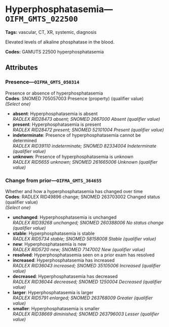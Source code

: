 # Hyperphosphatasemia—`OIFM_GMTS_022500`

**Tags:** vascular, CT, XR, systemic, diagnosis

Elevated levels of alkaline phosphatase in the blood.

**Codes:** GAMUTS 22500 hyperphosphatasemia

## Attributes

### Presence—`OIFMA_GMTS_050314`

Presence or absence of hyperphosphatasemia  
**Codes**: SNOMED 705057003 Presence (property) (qualifier value)  
*(Select one)*

- **absent**: Hyperphosphatasemia is absent  
_RADLEX RID28473 absent; SNOMED 2667000 Absent (qualifier value)_
- **present**: Hyperphosphatasemia is present  
_RADLEX RID28472 present; SNOMED 52101004 Present (qualifier value)_
- **indeterminate**: Presence of hyperphosphatasemia cannot be determined  
_RADLEX RID39110 indeterminate; SNOMED 82334004 Indeterminate (qualifier value)_
- **unknown**: Presence of hyperphosphatasemia is unknown  
_RADLEX RID5655 unknown; SNOMED 261665006 Unknown (qualifier value)_

### Change from prior—`OIFMA_GMTS_364655`

Whether and how a hyperphosphatasemia has changed over time  
**Codes**: RADLEX RID49896 change; SNOMED 263703002 Changed status (qualifier value)  
*(Select one)*

- **unchanged**: Hyperphosphatasemia is unchanged  
_RADLEX RID39268 unchanged; SNOMED 260388006 No status change (qualifier value)_
- **stable**: Hyperphosphatasemia is stable  
_RADLEX RID5734 stable; SNOMED 58158008 Stable (qualifier value)_
- **new**: Hyperphosphatasemia is new  
_RADLEX RID5720 new; SNOMED 7147002 New (qualifier value)_
- **resolved**: Hyperphosphatasemia seen on a prior exam has resolved  
- **increased**: Hyperphosphatasemia has increased  
_RADLEX RID36043 increased; SNOMED 35105006 Increased (qualifier value)_
- **decreased**: Hyperphosphatasemia has decreased  
_RADLEX RID36044 decreased; SNOMED 1250004 Decreased (qualifier value)_
- **larger**: Hyperphosphatasemia is larger  
_RADLEX RID5791 enlarged; SNOMED 263768009 Greater (qualifier value)_
- **smaller**: Hyperphosphatasemia is smaller  
_RADLEX RID38669 diminished; SNOMED 263796003 Lesser (qualifier value)_